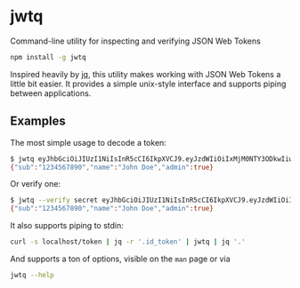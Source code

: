 # jwtq

Command-line utility for inspecting and verifying JSON Web Tokens

```bash
npm install -g jwtq
```

Inspired heavily by [jq](https://stedolan.github.io/jq/), this utility makes
working with JSON Web Tokens a little bit easier. It provides a simple unix-style interface and supports piping between applications.

## Examples

The most simple usage to decode a token:

```bash
$ jwtq eyJhbGciOiJIUzI1NiIsInR5cCI6IkpXVCJ9.eyJzdWIiOiIxMjM0NTY3ODkwIiwibmFtZSI6IkpvaG4gRG9lIiwiYWRtaW4iOnRydWV9.TJVA95OrM7E2cBab30RMHrHDcEfxjoYZgeFONFh7HgQ
{"sub":"1234567890","name":"John Doe","admin":true}
```

Or verify one:

```bash
$ jwtq --verify secret eyJhbGciOiJIUzI1NiIsInR5cCI6IkpXVCJ9.eyJzdWIiOiIxMjM0NTY3ODkwIiwibmFtZSI6IkpvaG4gRG9lIiwiYWRtaW4iOnRydWV9.TJVA95OrM7E2cBab30RMHrHDcEfxjoYZgeFONFh7HgQ
{"sub":"1234567890","name":"John Doe","admin":true}
```

It also supports piping to stdin:

```bash
curl -s localhost/token | jq -r '.id_token' | jwtq | jq '.'
```

And supports a ton of options, visible on the `man` page or via

```bash
jwtq --help
```


